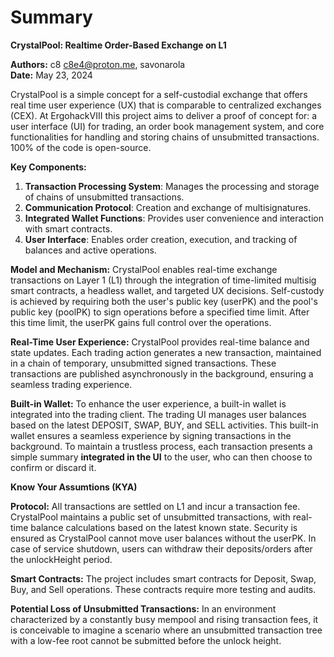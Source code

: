 # Summary

**CrystalPool: Realtime Order-Based Exchange on L1**

**Authors:** c8 c8e4@proton.me, savonarola  
**Date:** May 23, 2024

CrystalPool is a simple concept for a self-custodial exchange that offers real time user experience (UX) that is comparable to centralized exchanges (CEX). At ErgohackVIII this project aims to deliver a proof of concept for: a user interface (UI) for trading, an order book management system, and core functionalities for handling and storing chains of unsubmitted transactions. 100% of the code is open-source.

**Key Components:**

1. **Transaction Processing System**: Manages the processing and storage of chains of unsubmitted transactions.
2. **Communication Protocol**: Creation and exchange of multisignatures.
3. **Integrated Wallet Functions**: Provides user convenience and interaction with smart contracts.
4. **User Interface**: Enables order creation, execution, and tracking of balances and active operations.

**Model and Mechanism:**
CrystalPool enables real-time exchange transactions on Layer 1 (L1) through the integration of time-limited multisig smart contracts, a headless wallet, and targeted UX decisions. Self-custody is achieved by requiring both the user's public key (userPK) and the pool's public key (poolPK) to sign operations before a specified time limit. After this time limit, the userPK gains full control over the operations.

**Real-Time User Experience:**
CrystalPool provides real-time balance and state updates. Each trading action generates a new transaction, maintained in a chain of temporary, unsubmitted signed transactions. These transactions are published asynchronously in the background, ensuring a seamless trading experience.

**Built-in Wallet:**
To enhance the user experience, a built-in wallet is integrated into the trading client. The trading UI manages user balances based on the latest DEPOSIT, SWAP, BUY, and SELL activities. This built-in wallet ensures a seamless experience by signing transactions in the background. To maintain a trustless process, each transaction presents a simple summary **integrated in the UI** to the user, who can then choose to confirm or discard it.


**Know Your Assumtions (KYA)**

**Protocol:**
All transactions are settled on L1 and incur a transaction fee. CrystalPool maintains a public set of unsubmitted transactions, with real-time balance calculations based on the latest known state. Security is ensured as CrystalPool cannot move user balances without the userPK. In case of service shutdown, users can withdraw their deposits/orders after the unlockHeight period.

**Smart Contracts:**
The project includes smart contracts for Deposit, Swap, Buy, and Sell operations. These contracts require more testing and audits.

**Potential Loss of Unsubmitted Transactions:**
In an environment characterized by a constantly busy mempool and rising transaction fees, it is conceivable to imagine a scenario where an unsubmitted transaction tree with a low-fee root cannot be submitted before the unlock height.
